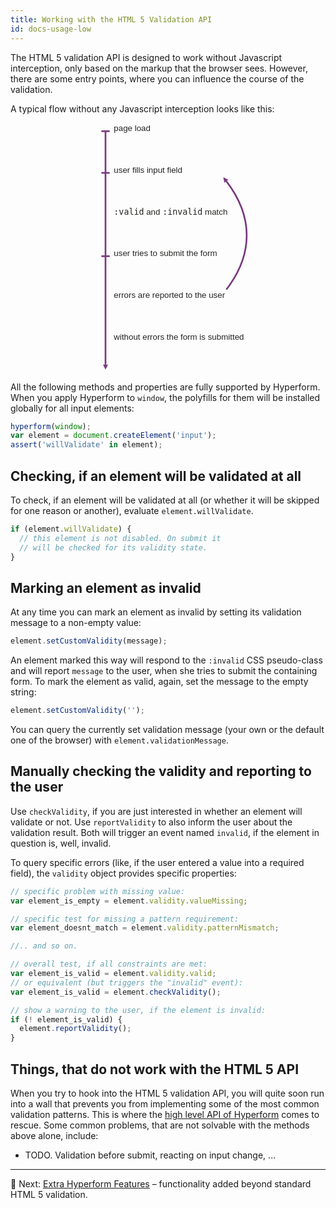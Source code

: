 ```yaml
---
title: Working with the HTML 5 Validation API
id: docs-usage-low
---
```

The HTML 5 validation API is designed to work without Javascript interception,
only based on the markup that the browser sees. However, there are some entry
points, where you can influence the course of the validation.

A typical flow without any Javascript interception looks like this:

<svg xmlns="http://www.w3.org/2000/svg" viewBox="0 0 600 600" style="width:400px;max-width:100%;display:block;margin:0 auto;">
<defs>
<marker id="Triangle"
viewBox="0 0 10 10" refX="0" refY="5"
markerUnits="strokeWidth"
markerWidth="4" markerHeight="3"
orient="auto">
<path d="M 0 0 L 10 5 L 0 10 z" fill="#78397E" />
</marker>
</defs>
<g fill="none" stroke-width="4" stroke="#78397E">
<line x1="150" y1="20" x2="150" y2="580" marker-end="url(#Triangle)"/>
<line x1="140" y1="20" x2="160" y2="20"/>
<line x1="140" y1="120" x2="160" y2="120"/>
<line x1="140" y1="320" x2="160" y2="320"/>
<path d="M 440,400 A 900,400 0 0,0 440,140" marker-end="url(#Triangle)"/>
</g>
<text font-size="20" font-family="Work Sans,sans-serif" fill="#262422">
<tspan x="170" y="120">user fills input field</tspan>
<tspan x="170" y="320">user tries to submit the form</tspan>
<tspan x="170" y="20">page load</tspan>
<tspan x="170" y="220"><tspan font-family="monospace">:valid</tspan> and <tspan font-family="monospace">:invalid</tspan> match</tspan>
<tspan x="170" y="420">errors are reported to the user</tspan>
<tspan x="170" y="520">without errors the form is submitted</tspan>
</text>
</svg>

All the following methods and properties are fully supported by Hyperform.
When you apply Hyperform to `window`, the polyfills for them will be installed
globally for all input elements:

```js
hyperform(window);
var element = document.createElement('input');
assert('willValidate' in element);
```

## Checking, if an element will be validated at all

To check, if an element will be validated at all (or whether it will be skipped
for one reason or another), evaluate `element.willValidate`.

```js
if (element.willValidate) {
  // this element is not disabled. On submit it
  // will be checked for its validity state.
}
```

## Marking an element as invalid

At any time you can mark an element as invalid by setting its validation
message to a non-empty value:

```js
element.setCustomValidity(message);
```

An element marked this way will respond to the `:invalid` CSS pseudo-class and
will report `message` to the user, when she tries to submit the containing
form. To mark the element as valid, again, set the message to the empty string:

```js
element.setCustomValidity('');
```

You can query the currently set validation message (your own or the default
one of the browser) with `element.validationMessage`.

## Manually checking the validity and reporting to the user

Use `checkValidity`, if you are just interested in whether an element will
validate or not. Use `reportValidity` to also inform the user about the
validation result. Both will trigger an event named `invalid`, if the element
in question is, well, invalid.

To query specific errors (like, if the user entered a value into a required
field), the `validity` object provides specific properties:

```js
// specific problem with missing value:
var element_is_empty = element.validity.valueMissing;

// specific test for missing a pattern requirement:
var element_doesnt_match = element.validity.patternMismatch;

//.. and so on.

// overall test, if all constraints are met:
var element_is_valid = element.validity.valid;
// or equivalent (but triggers the "invalid" event):
var element_is_valid = element.checkValidity();

// show a warning to the user, if the element is invalid:
if (! element_is_valid) {
  element.reportValidity();
}
```

## Things, that do not work with the HTML 5 API

When you try to hook into the HTML 5 validation API, you will quite soon run
into a wall that prevents you from implementing some of the most common
validation patterns. This is where the [high level API of
Hyperform](high_level_api.html) comes to rescue. Some common problems, that
are not solvable with the methods above alone, include:

* TODO. Validation before submit, reacting on input change, ...

----

:gem: Next: [Extra Hyperform Features](high_level_api.html) – functionality
added beyond standard HTML 5 validation.
